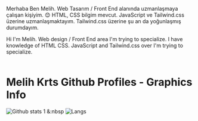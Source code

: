 Merhaba Ben Melih. Web Tasarım / Front End alanında uzmanlaşmaya çalışan kişiyim. :blush:  HTML, CSS bilgim mevcut. JavaScript ve Tailwind.css üzerine uzmanlaşmaktayım. Tailwind.css üzerine şu an da yoğunlaşmış durumdayım. 

Hi I'm Melih. Web design / Front End area I'm trying to specialize. I have knowledge of HTML CSS. JavaScript and Tailwind.css over I'm trying to specialize. <br><br>

# Melih Krts Github Profiles - Graphics Info

![Github stats 1](https://github-readme-stats.vercel.app/api?username=MelihKrts&show_icons=true&theme=gradient) &:nbsp
![Langs](https://github-readme-stats.vercel.app/api/top-langs/?username=MelihKrts&layout=compact) 


